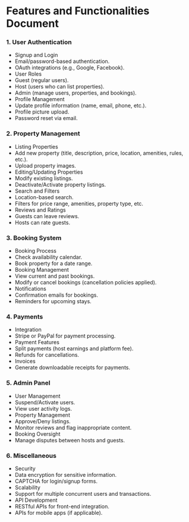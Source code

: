 # Features and Functionalities Document

### 1. User Authentication

* Signup and Login
* Email/password-based authentication.
* OAuth integrations (e.g., Google, Facebook).
* User Roles
* Guest (regular users).
* Host (users who can list properties).
* Admin (manage users, properties, and bookings).
* Profile Management
* Update profile information (name, email, phone, etc.).
* Profile picture upload.
* Password reset via email.

### 2. Property Management

* Listing Properties
* Add new property (title, description, price, location, amenities, rules, etc.).
* Upload property images.
* Editing/Updating Properties
* Modify existing listings.
* Deactivate/Activate property listings.
* Search and Filters
* Location-based search.
* Filters for price range, amenities, property type, etc.
* Reviews and Ratings
* Guests can leave reviews.
* Hosts can rate guests.

### 3. Booking System

* Booking Process
* Check availability calendar.
* Book property for a date range.
* Booking Management
* View current and past bookings.
* Modify or cancel bookings (cancellation policies applied).
* Notifications
* Confirmation emails for bookings.
* Reminders for upcoming stays.

### 4. Payments

* Integration
* Stripe or PayPal for payment processing.
* Payment Features
* Split payments (host earnings and platform fee).
* Refunds for cancellations.
* Invoices
* Generate downloadable receipts for payments.

### 5. Admin Panel

* User Management
* Suspend/Activate users.
* View user activity logs.
* Property Management
* Approve/Deny listings.
* Monitor reviews and flag inappropriate content.
* Booking Oversight
* Manage disputes between hosts and guests.

### 6. Miscellaneous

* Security
* Data encryption for sensitive information.
* CAPTCHA for login/signup forms.
* Scalability
* Support for multiple concurrent users and transactions.
* API Development
* RESTful APIs for front-end integration.
* APIs for mobile apps (if applicable).